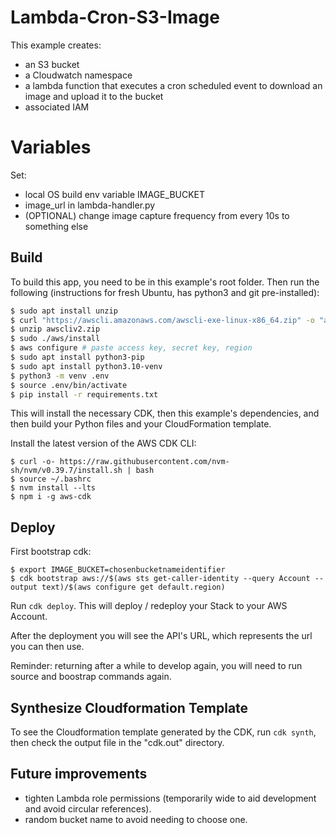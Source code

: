 # Lambda-Cron-S3-Image

This example creates:
- an S3 bucket
- a Cloudwatch namespace
- a lambda function that executes a cron scheduled event to download an image and upload it to the bucket
- associated IAM

# Variables

Set:
- local OS build env variable IMAGE_BUCKET
- image_url in lambda-handler.py
- (OPTIONAL) change image capture frequency from every 10s to something else


## Build

To build this app, you need to be in this example's root folder. Then run the following (instructions for fresh Ubuntu, has python3 and git pre-installed):

```bash
$ sudo apt install unzip
$ curl "https://awscli.amazonaws.com/awscli-exe-linux-x86_64.zip" -o "awscliv2.zip"
$ unzip awscliv2.zip
$ sudo ./aws/install
$ aws configure # paste access key, secret key, region
$ sudo apt install python3-pip
$ sudo apt install python3.10-venv
$ python3 -m venv .env
$ source .env/bin/activate
$ pip install -r requirements.txt
```

This will install the necessary CDK, then this example's dependencies, and then build your Python files and your CloudFormation template.

Install the latest version of the AWS CDK CLI:

```shell
$ curl -o- https://raw.githubusercontent.com/nvm-sh/nvm/v0.39.7/install.sh | bash
$ source ~/.bashrc
$ nvm install --lts
$ npm i -g aws-cdk
```

## Deploy

First bootstrap cdk:
```shell
$ export IMAGE_BUCKET=chosenbucketnameidentifier
$ cdk bootstrap aws://$(aws sts get-caller-identity --query Account --output text)/$(aws configure get default.region)
```

Run `cdk deploy`. This will deploy / redeploy your Stack to your AWS Account.

After the deployment you will see the API's URL, which represents the url you can then use.

Reminder: returning after a while to develop again, you will need to run source and boostrap commands again.

## Synthesize Cloudformation Template

To see the Cloudformation template generated by the CDK, run `cdk synth`, then check the output file in the "cdk.out" directory.

## Future improvements
- tighten Lambda role permissions (temporarily wide to aid development and avoid circular references).
- random bucket name to avoid needing to choose one.

